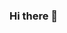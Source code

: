 ### Hi there 👋

<!--
**ChanyutJean/ChanyutJean** is a ✨ _special_ ✨ repository because its `README.md` (this file) appears on your GitHub profile. 
>

Here are some ideas to get you started:

![visitors](https://visitor-badge.glitch.me/badge?page_id=page.id)
  
![ChanyutJean's github stats](https://github-readme-stats.vercel.app/api?username=ChanyutJean)](https://github.com/ChanyutJean/github-readme-stats)
